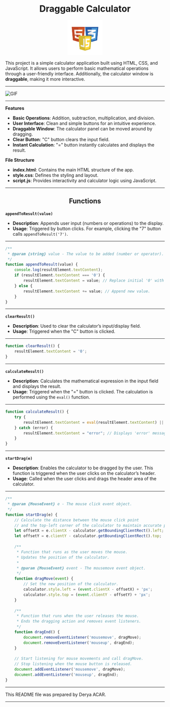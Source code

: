 <!-- Project Logo or Image -->
<div align="center">
  <h1>Draggable Calculator</h1>
  <a target="blank"><img src="https://github.com/deryaxacar/DraggableCalculator/blob/main/html-css-js.png" height="110" width="110" /></a>
</div>

This project is a simple calculator application built using HTML, CSS, and JavaScript. It allows users to perform basic mathematical operations through a user-friendly interface. Additionally, the calculator window is **draggable**, making it more interactive.

---

![GIF](https://github.com/deryaxacar/DraggableCalculator/blob/main/cvid.gif)

---

**Features**

- **Basic Operations**: Addition, subtraction, multiplication, and division.
- **User Interface**: Clean and simple buttons for an intuitive experience.
- **Draggable Window**: The calculator panel can be moved around by dragging.
- **Clear Button**: "C" button clears the input field.
- **Instant Calculation**: "=" button instantly calculates and displays the result.

**File Structure**

- **index.html**: Contains the main HTML structure of the app.
- **style.css**: Defines the styling and layout.
- **script.js**: Provides interactivity and calculator logic using JavaScript.

---

<div align="center">
  <h2>Functions</h2>
</div>

**`appendToResult(value)`**
- **Description**: Appends user input (numbers or operations) to the display.
- **Usage**: Triggered by button clicks. For example, clicking the "7" button calls `appendToResult('7')`.

---

```js
/**
 * @param {string} value - The value to be added (number or operator).
 */
function appendToResult(value) {
    console.log(resultElement.textContent);
    if (resultElement.textContent === '0') {
        resultElement.textContent = value; // Replace initial '0' with new value.
    } else {
        resultElement.textContent += value; // Append new value.
    }
}

```

---

**`clearResult()`**
- **Description**: Used to clear the calculator’s input/display field.
- **Usage**: Triggered when the "C" button is clicked.

---

```js
function clearResult() {
    resultElement.textContent = '0';
}

```

---

**`calculateResult()`**
- **Description**: Calculates the mathematical expression in the input field and displays the result.
- **Usage**: Triggered when the "=" button is clicked. The calculation is performed using the `eval()` function.

---

```js
function calculateResult() {
    try {
        resultElement.textContent = eval(resultElement.textContent) || '';
    } catch (error) {
        resultElement.textContent = "error"; // Displays 'error' message in case of a failure.
    }
}

```

---

**`startDrag(e)`**
- **Description**: Enables the calculator to be dragged by the user. This function is triggered when the user clicks on the calculator’s header.
- **Usage**: Called when the user clicks and drags the header area of the calculator.

---

```js
/**
 * @param {MouseEvent} e - The mouse click event object.
 */
function startDrag(e) {
    // Calculate the distance between the mouse click point
    // and the top-left corner of the calculator to maintain accurate positioning during drag.
    let offsetX = e.clientX - calculator.getBoundingClientRect().left;
    let offsetY = e.clientY - calculator.getBoundingClientRect().top;

    /**
     * Function that runs as the user moves the mouse.
     * Updates the position of the calculator.
     * 
     * @param {MouseEvent} event - The mousemove event object.
     */
    function dragMove(event) {
        // Set the new position of the calculator.
        calculator.style.left = (event.clientX - offsetX) + 'px';
        calculator.style.top = (event.clientY - offsetY) + 'px';
    }

    /**
     * Function that runs when the user releases the mouse.
     * Ends the dragging action and removes event listeners.
     */
    function dragEnd() {
        document.removeEventListener('mousemove', dragMove);
        document.removeEventListener('mouseup', dragEnd);
    }

    // Start listening for mouse movements and call dragMove.
    // Stop listening when the mouse button is released.
    document.addEventListener('mousemove', dragMove);
    document.addEventListener('mouseup', dragEnd);
}


```

---

This README file was prepared by Derya ACAR.

---
